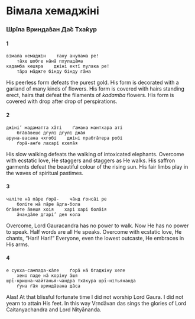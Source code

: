 # Вімала хемаджіні

### Шрīла Вринда̄ван Да̄с Тха̄кур

#### 1

    вімала хемаджін    тану анупама ре!
        та̄хе шобге на̄на̄ пхулада̄ма
    кадамба кешяра    джіні ектī пулака ре!
        та̄ра ма̄джге бінду бінду га̄ма

His peerless form defeats the purest gold. His form is decorated with a garland of many kinds of flowers. His form is covered with hairs standing erect, hairs that defeat the filaments of *kadamba* flowers. His form is covered with drop after drop of perspirations.

#### 2

    джіні’ мадаматта ха̄ті    ґамана мантхара аті
        бга̄ва̄вешє дгулі дгулі джа̄я
    аруна-васана чхгобі    джіні прабга̄тера робі
        ґора̄-анґе лахарī кхела̄я

His slow walking defeats the walking of intoxicated elephants. Overcome with ecstatic love, He staggers and staggers as He walks. His saffron garments defeat the beautiful colour of the rising sun. His fair limbs play in the waves of spiritual pastimes.

#### 3

    чаліте на̄ па̄ре ґора̄-    ча̄нд ґонса̄і ре
        боліте на̄ па̄ре а̄дга-бола
    бга̄вете а̄вешя хоія    харі харі бола̄ія
        а̄чанда̄ле дгарі’ дея кола

Overcome, Lord Gauracandra has no power to walk. Now He has no power to speak. Half words are all He speaks. Overcome with ecstatic love, He chants, “Hari! Hari!” Everyone, even the lowest outcaste, He embraces in His arms.

#### 4

    е сукха-сампада-ка̄ле    ґора̄ на̄ бгаджіну хеле
        хено паде на̄ коріну а̄шя
    шрī-кришна-чайтанья-чандра тха̄кура шрī-нітьянанда
        ґуна ґа̄я вринда̄вана да̄са

Alas! At that blissful fortunate time I did not worship Lord Gaura. I did not yearn to attain His feet. In this way Vṛndāvan das sings the glories of Lord Caitanyachandra and Lord Nityānanda.


